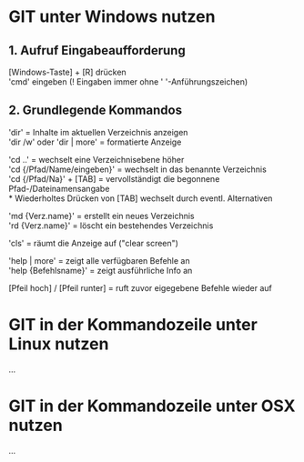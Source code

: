 ﻿# GIT unter Windows nutzen

## 1. Aufruf Eingabeaufforderung

[Windows-Taste] + [R] drücken  
'cmd' eingeben (! Eingaben immer ohne ' '-Anführungszeichen)

## 2. Grundlegende Kommandos

'dir' = Inhalte im aktuellen Verzeichnis anzeigen  
'dir /w' oder 'dir | more' = formatierte Anzeige  

'cd ..' = wechselt eine Verzeichnisebene höher  
'cd {/Pfad/Name/eingeben}' = wechselt in das benannte Verzeichnis  
'cd {/Pfad/Na}' + [TAB] = vervollständigt die begonnene Pfad-/Dateinamensangabe  
    * Wiederholtes Drücken von [TAB] wechselt durch eventl. Alternativen

'md {Verz.name}' = erstellt ein neues Verzeichnis  
'rd {Verz.name}' = löscht ein bestehendes Verzeichnis

'cls' = räumt die Anzeige auf ("clear screen")

'help | more' = zeigt alle verfügbaren Befehle an  
'help {Befehlsname}' = zeigt ausführliche Info an

[Pfeil hoch] / [Pfeil runter] = ruft zuvor eigegebene Befehle wieder auf

# GIT in der Kommandozeile unter Linux nutzen

…

# GIT in der Kommandozeile unter OSX nutzen

…
